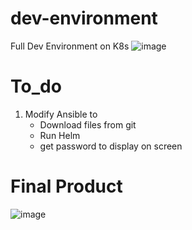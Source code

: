 # dev-environment
Full Dev Environment on K8s
![image](https://github.com/user-attachments/assets/7feac06a-0c55-4e38-a366-7b71547268ff)


# To_do
1. Modify Ansible to
   - Download files from git
   - Run Helm
    - get password to display on screen
   
# Final Product 
![image](https://github.com/user-attachments/assets/3bed1375-bac5-4b2f-80b6-39b82b422923)
